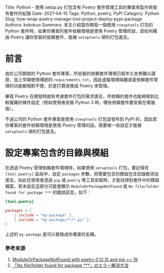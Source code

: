 Title: Python - 使用 setup.py 打包含有 Poetry 套件管理工具的專案來製作與發布套件的紀錄
Date: 2021-04-15
Tags: Python, poetry, PyPI
Category: Python
Slug: how-wrap-poetry-manage-tool-project-deploy-pypi-package
Authors: kokokuo
Summary: 本文介紹當你開發一個使用 `steuptools` 打包的 Python 套件時，如果你專案的套件依賴環境是使用 Poetry 管理的話，該如何藉由 Poetry 讓你安裝的依賴套件，能被 `setuptools` 順利打包進去。

# 前言

由於公司開發的 Python 套件專案，所安裝的依賴套件環境已經年久失修難以還原，加上早期使用傳統的 `requirements.txt`，因此虛擬環境隔離或是依賴套件管理的功能都相對不便，於是打算改換成 Poetry 來管理。

畢竟 Poetry 在開發時就有考慮套件打包的需求進去，所依賴的套件也能夠做到比較複雜的條件設定（例如使用者安裝 Python 3 時，哪些依賴套件要安裝在哪幾版）。

不過公司的 Python 套件專案是使用 `steuptools` 打包並發布到 PyPI 的，因此若你專案的套件依賴環境是使用 Poetry 管理的話，需要做一些設定才能被 `setuptools` 順利打包進去。

# 設定專案包含的目錄與模組

在透過 Poetry 管理依賴套件環境時，如果使用 `setuptools` 打包，要記得在 `[tool.poetry]` 區段中，設定 `packages` 參數，把需要包含的模組包含目錄都添加進去，如此在使用者透過 `pip` 或 `poetry` 等工具安裝時，才能找得到套件中的模組檔案。若未設定這部分可能會顯示 `ModuleOrPackageNotFound` 或 `No file/folder found for package ***` 的錯誤訊息，如下：

```toml
[tool.poetry]

packages = [
    { include = "my-package" },
    { include = "my-package/**/*.py" },
]
```

上述的 `my-package` 是可以替換成你專案的名稱。


### 參考來源
1. [ModuleOrPackageNotFound with poetry 0.12.15 and pip >= 19](https://github.com/python-poetry/poetry/issues/1110)
2. [「No file/folder found for package ***」のエラー解消方法](https://qiita.com/ijufumi/items/71df89e00ffc2779e165)